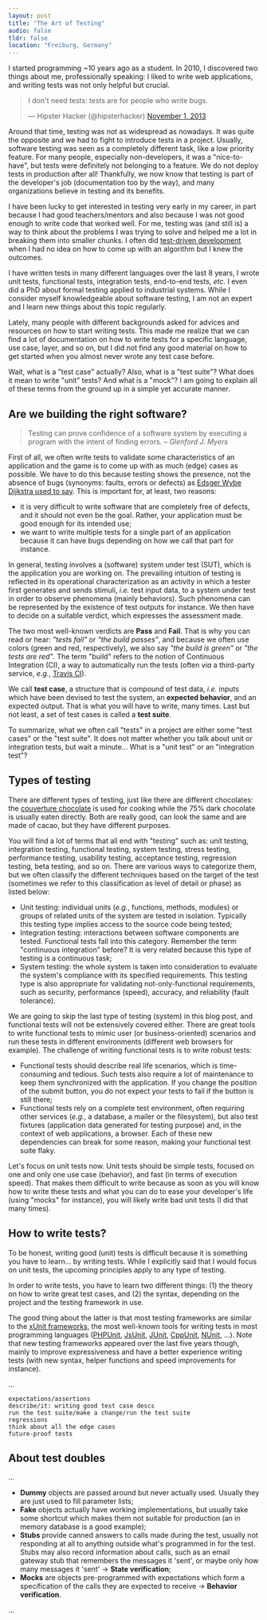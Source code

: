 ```yaml
---
layout: post
title: "The Art of Testing"
audio: false
tldr: false
location: "Freiburg, Germany"
---
```


I started programming ~10 years ago as a student. In 2010, I discovered two
things about me, professionally speaking: I liked to write web applications, and
writing tests was not only helpful but crucial.

<blockquote class="no-before-icon twitter-tweet" lang="en"><p>I don&#39;t need tests: tests are for people who write bugs.</p>&mdash; Hipster Hacker (@hipsterhacker) <a href="https://twitter.com/hipsterhacker/statuses/396352411754717184">November 1, 2013</a></blockquote>
<script async src="//platform.twitter.com/widgets.js" charset="utf-8"></script>

Around that time, testing was not as widespread as nowadays. It was quite the
opposite and we had to fight to introduce tests in a project. Usually, software
testing was seen as a completely different task, like a low priority feature.
For many people, especially non-developers, it was a "nice-to-have", but tests
were definitely not belonging to a feature. We do not deploy tests in production
after all! Thankfully, we now know that testing is part of the developer's job
(documentation too by the way), and many organizations believe in testing and
its benefits.

I have been lucky to get interested in testing very early in my career, in part
because I had good teachers/mentors and also because I was not good enough to
write code that worked well. For me, testing was (and still is) a way to think
about the problems I was trying to solve and helped me a lot in breaking them
into smaller chunks. I often did [test-driven
development](https://en.wikipedia.org/wiki/Test-driven_development) when I had
no idea on how to come up with an algorithm but I knew the outcomes.

I have written tests in many different languages over the last 8 years, I wrote
unit tests, functional tests, integration tests, end-to-end tests, _etc._ I even
did a PhD about formal testing applied to industrial systems. While I consider
myself knowledgeable about software testing, I am not an expert and I learn new
things about this topic regularly.

Lately, many people with different backgrounds asked for advices and resources
on how to start writing tests. This made me realize that we can find a lot of
documentation on how to write tests for a specific language, use case, layer,
and so on, but I did not find any good material on how to get started when you
almost never wrote any test case before.

Wait, what is a "test case" actually? Also, what is a "test suite"? What does it
mean to write "unit" tests? And what is a "mock"? I am going to explain all of
these terms from the ground up in a simple yet accurate manner.

## Are we building the right software?

> Testing can prove confidence of a software system by executing a program with
> the intent of finding errors. – _Glenford J. Myers_

First of all, we often write tests to validate some characteristics of an
application and the game is to come up with as much (edge) cases as possible. We
have to do this because testing shows the presence, not the absence of bugs
(synonyms: faults, errors or defects) as [Edsger Wybe Dijkstra used to
say](http://homepages.cs.ncl.ac.uk/brian.randell/NATO/nato1969.PDF). This is
important for, at least, two reasons:

- it is very difficult to write software that are completely free of defects,
  and it should not even be the goal. Rather, your application must be good
  enough for its intended use;
- we want to write multiple tests for a single part of an application because it
  can have bugs depending on how we call that part for instance.

In general, testing involves a (software) system under test (SUT), which is the
application you are working on. The prevailing intuition of testing is reflected
in its operational characterization as an activity in which a tester first
generates and sends stimuli, _i.e._ test input data, to a system under test in
order to observe phenomena (mainly behaviors). Such phenomena can be represented
by the existence of test outputs for instance. We then have to decide on a
suitable verdict, which expresses the assessment made.

The two most well-known verdicts are **Pass** and **Fail**. That is why you can
read or hear: _"tests fail"_ or _"the build passes"_, and because we often use
colors (green and red, respectively), we also say _"the build is green"_ or
_"the tests are red"_. The term "build" refers to the notion of Continuous
Integration (CI), a way to automatically run the tests (often _via_ a
third-party service, _e.g._, [Travis CI](https://travis-ci.org/)).

We call **test case**, a structure that is compound of test data, _i.e._ inputs
which have been devised to test the system, an **expected behavior**, and an
expected output. That is what you will have to write, many times. Last but not
least, a set of test cases is called a **test suite**.

To summarize, what we often call "tests" in a project are either some "test
cases" or the "test suite". It does not matter whether you talk about unit or
integration tests, but wait a minute... What is a "unit test" or an "integration
test"?

## Types of testing

There are different types of testing, just like there are different chocolates:
the [couverture chocolate](https://en.wikipedia.org/wiki/Couverture_chocolate)
is used for cooking while the 75% dark chocolate is usually eaten directly. Both
are really good, can look the same and are made of cacao, but they have
different purposes.

You will find a lot of terms that all end with "testing" such as: unit testing,
integration testing, functional testing, system testing, stress testing,
performance testing, usability testing, acceptance testing, regression testing,
beta testing, and so on. There are various ways to categorize them, but we often
classify the different techniques based on the target of the test (sometimes we
refer to this classification as level of detail or phase) as listed below:

- Unit testing: individual units (_e.g._, functions, methods, modules) or groups
  of related units of the system are tested in isolation. Typically this
  testing type implies access to the source code being tested;
- Integration testing: interactions between software components are tested.
  Functional tests fall into this category. Remember the term "continuous
  integration" before? It is very related because this type of testing is a
  continuous task;
- System testing: the whole system is taken into consideration to evaluate the
  system's compliance with its specified requirements. This testing type is also
  appropriate for validating not-only-functional requirements, such as security,
  performance (speed), accuracy, and reliability (fault tolerance).

We are going to skip the last type of testing (system) in this blog post, and
functional tests will not be extensively covered either. There are great tools
to write functional tests to mimic user (or business-oriented) scenarios and run
these tests in different environments (different web browsers for example). The
challenge of writing functional tests is to write robust tests:

- Functional tests should describe real life scenarios, which is time-consuming
  and tedious. Such tests also require a lot of maintenance to keep them
  synchronized with the application. If you change the position of the submit
  button, you do not expect your tests to fail if the button is still there;
- Functional tests rely on a complete test environment, often requiring other
  services (_e.g._, a database, a mailer or the filesystem), but also test
  fixtures (application data generated for testing purpose) and, in the context
  of web applications, a browser. Each of these new dependencies can break for
  some reason, making your functional test suite flaky.

Let's focus on unit tests now. Unit tests should be simple tests, focused on one
and only one use case (behavior), and fast (in terms of execution speed). That
makes them difficult to write because as soon as you will know how to write
these tests and what you can do to ease your developer's life (using "mocks" for
instance), you will likely write bad unit tests (I did that many times).

## How to write tests?

To be honest, writing good (unit) tests is difficult because it is something you
have to learn... by writing tests. While I explicitly said that I would focus on
unit tests, the upcoming principles apply to any type of testing.

In order to write tests, you have to learn two different things: (1) the theory
on how to write great test cases, and (2) the syntax, depending on the project
and the testing framework in use.

The good thing about the latter is that most testing frameworks are similar to
the [xUnit frameworks](https://en.wikipedia.org/wiki/XUnit), the most well-known
tools for writing tests in most programming languages
([PHPUnit](https://phpunit.de/), [JsUnit](http://www.jsunit.net/),
[JUnit](https://junit.org/),
[CppUnit](https://freedesktop.org/wiki/Software/cppunit/),
[NUnit](http://nunit.org/), ...). Note that new testing frameworks appeared over
the last five years though, mainly to improve expressiveness and have a better
experience writing tests (with new syntax, helper functions and speed
improvements for instance).


...

```
expectations/assertions
describe/it: writing good test case descs
run the test suite/make a change/run the test suite
regressions
think about all the edge cases
future-proof tests
```

## About test doubles

...

* **Dummy** objects are passed around but never actually used. Usually they are
  just used to fill parameter lists;
* **Fake** objects actually have working implementations, but usually take some
  shortcut which makes them not suitable for production (an in memory database
  is a good example);
* **Stubs** provide canned answers to calls made during the test, usually not
  responding at all to anything outside what's programmed in for the test. Stubs
  may also record information about calls, such as an email gateway stub that
  remembers the messages it 'sent', or maybe only how many messages it 'sent'
  &rarr; **State verification**;
* **Mocks** are objects pre-programmed with expectations which form a
  specification of the calls they are expected to receive &rarr; **Behavior
  verification**.

...
